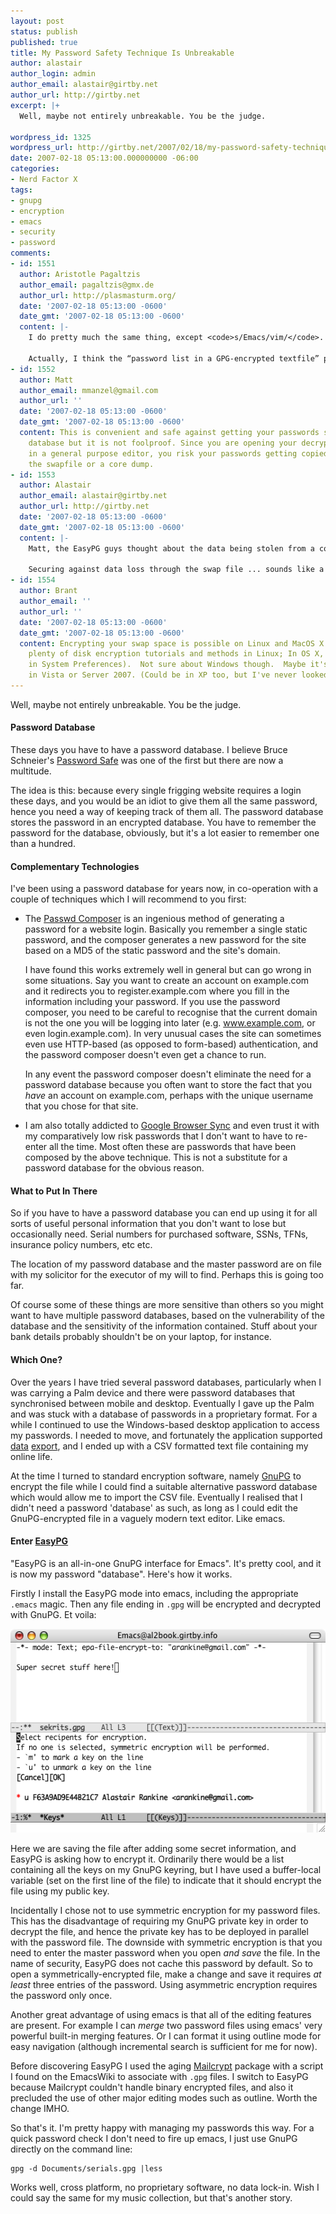 ```yaml
---
layout: post
status: publish
published: true
title: My Password Safety Technique Is Unbreakable
author: alastair
author_login: admin
author_email: alastair@girtby.net
author_url: http://girtby.net
excerpt: |+
  Well, maybe not entirely unbreakable. You be the judge.

wordpress_id: 1325
wordpress_url: http://girtby.net/2007/02/18/my-password-safety-technique-is-unbreakable
date: 2007-02-18 05:13:00.000000000 -06:00
categories:
- Nerd Factor X
tags:
- gnupg
- encryption
- emacs
- security
- password
comments:
- id: 1551
  author: Aristotle Pagaltzis
  author_email: pagaltzis@gmx.de
  author_url: http://plasmasturm.org/
  date: '2007-02-18 05:13:00 -0600'
  date_gmt: '2007-02-18 05:13:00 -0600'
  content: |-
    I do pretty much the same thing, except <code>s/Emacs/vim/</code>.

    Actually, I think the “password list in a GPG-encrypted textfile” pattern is a pretty standard computer geek life hack.
- id: 1552
  author: Matt
  author_email: mmanzel@gmail.com
  author_url: ''
  date: '2007-02-18 05:13:00 -0600'
  date_gmt: '2007-02-18 05:13:00 -0600'
  content: This is convenient and safe against getting your passwords stuck in a proprietary
    database but it is not foolproof. Since you are opening your decrypted text files
    in a general purpose editor, you risk your passwords getting copied to disk via
    the swapfile or a core dump.
- id: 1553
  author: Alastair
  author_email: alastair@girtby.net
  author_url: http://girtby.net
  date: '2007-02-18 05:13:00 -0600'
  date_gmt: '2007-02-18 05:13:00 -0600'
  content: |-
    Matt, the EasyPG guys thought about the data being stolen from a core dump. Check out [their site](http://www.easypg.org/#security).

    Securing against data loss through the swap file ... sounds like a hard problem.
- id: 1554
  author: Brant
  author_email: ''
  author_url: ''
  date: '2007-02-18 05:13:00 -0600'
  date_gmt: '2007-02-18 05:13:00 -0600'
  content: Encrypting your swap space is possible on Linux and MacOS X (There are
    plenty of disk encryption tutorials and methods in Linux; In OS X, it's in Security
    in System Preferences).  Not sure about Windows though.  Maybe it's a new feature
    in Vista or Server 2007. (Could be in XP too, but I've never looked)
---
```

Well, maybe not entirely unbreakable. You be the judge.

<a id="more"></a><a id="more-1325"></a>

#### Password Database

These days you have to have a password database. I believe Bruce Schneier's [Password Safe](http://www.schneier.com/passsafe.html) was one of the first but there are now a multitude.

The idea is this: because every single frigging website requires a login these days, and you would be an idiot to give them all the same password, hence you need a way of keeping track of them all. The password database stores the password in an encrypted database. You have to remember the password for the database, obviously, but it's a lot easier to remember one than a hundred.

#### Complementary Technologies

I've been using a password database for years now, in co-operation with a couple of techniques which I will recommend to you first:

 * The [Passwd Composer](http://www.xs4all.nl/~jlpoutre/BoT/Javascript/PasswordComposer/) is an ingenious method of generating a password for a website login. Basically you remember a single static password, and the composer generates a new password for the site based on a MD5 of the static password and the site's domain.

   I have found this works extremely well in general but can go wrong in some situations. Say you want to create an account on example.com and it redirects you to register.example.com where you fill in the information including your password. If you use the password composer, you need to be careful to recognise that the current domain is not the one you will be logging into later (e.g. www.example.com, or even login.example.com). In very unusual cases the site can sometimes even use HTTP-based (as opposed to form-based) authentication, and the password composer doesn't even get a chance to run.

   In any event the password composer doesn't eliminate the need for a password database because you often want to store the fact that you *have* an account on example.com, perhaps with the unique username that you chose for that site.

 * I am also totally addicted to [Google Browser Sync](http://www.google.com/tools/firefox/browsersync/) and even trust it with my comparatively low risk passwords that I don't want to have to re-enter all the time. Most often these are passwords that have been composed by the above technique. This is not a substitute for a password database for the obvious reason.

#### What to Put In There

So if you have to have a password database you can end up using it for all sorts of useful personal information that you don't want to lose but occasionally need. Serial numbers for purchased software, SSNs, TFNs, insurance policy numbers, etc etc.

<div class="aside"><p>The location of my password database and the master password are on file with my solicitor for the executor of my will to find. Perhaps this is going too far.</p></div>

Of course some of these things are more sensitive than others so you might want to have multiple password databases, based on the vulnerability of the database and the sensitivity of the information contained. Stuff about your bank details probably shouldn't be on your laptop, for instance.

#### Which One?

Over the years I have tried several password databases, particularly when I was carrying a Palm device and there were password databases that synchronised between mobile and desktop. Eventually I gave up the Palm and was stuck with a database of passwords in a proprietary format. For a while I continued to use the Windows-based desktop application to access my passwords. I needed to move, and fortunately the application supported [data](/articles/2006/8/14/towards-a-common-blog-export-format) [export](/articles/2006/12/1/is-that-a-wiki-in-your-pocket), and I ended up with a CSV formatted text file containing my online life.

At the time I turned to standard encryption software, namely [GnuPG](http://www.gnupg.org/) to encrypt the file while I could find a suitable alternative password database which would allow me to import the CSV file. Eventually I realised that I didn't need a password 'database' as such, as long as I could edit the GnuPG-encrypted file in a vaguely modern text editor. Like emacs.

#### Enter [EasyPG](http://www.easypg.org/)

"EasyPG is an all-in-one GnuPG interface for Emacs". It's pretty cool, and it is now my password "database". Here's how it works.

Firstly I install the EasyPG mode into emacs, including the appropriate `.emacs` magic. Then any file ending in `.gpg` will be encrypted and decrypted with GnuPG. Et voila:

<img src="/images/emacs-password.png" border="0" height="326" width="539" alt="emacs-password.png" class="centered" />

Here we are saving the file after adding some secret information, and EasyPG is asking how to encrypt it. Ordinarily there would be a list containing all the keys on my GnuPG keyring, but I have used a buffer-local variable (set on the first line of the file) to indicate that it should encrypt the file using my public key.

Incidentally I chose not to use symmetric encryption for my password files. This has the disadvantage of requiring my GnuPG private key in order to decrypt the file, and hence the private key has to be deployed in parallel with the password file. The downside with symmetric encryption is that you need to enter the master password when you open *and save* the file. In the name of security, EasyPG does not cache this password by default. So to open a symmetrically-encrypted file, make a change and save it requires *at least* three entries of the password. Using asymmetric encryption requires the password only once.

Another great advantage of using emacs is that all of the editing features are present. For example I can *merge* two password files using emacs' very powerful built-in merging features. Or I can format it using outline mode for easy navigation (although incremental search is sufficient for me for now).

<div class="aside"><p>Before discovering EasyPG I used the aging <a href="http://mailcrypt.sourceforge.net/">Mailcrypt</a> package with a script I found on the EmacsWiki to associate with <code>.gpg</code> files. I switch to EasyPG because Mailcrypt couldn't handle binary encrypted files, and also it precluded the use of other major editing modes such as outline. Worth the change IMHO.</p></div>

So that's it. I'm pretty happy with managing my passwords this way. For a quick password check I don't need to fire up emacs, I just use GnuPG directly on the command line:

    gpg -d Documents/serials.gpg |less

Works well, cross platform, no proprietary software, no data lock-in. Wish I could say the same for my music collection, but that's another story.
